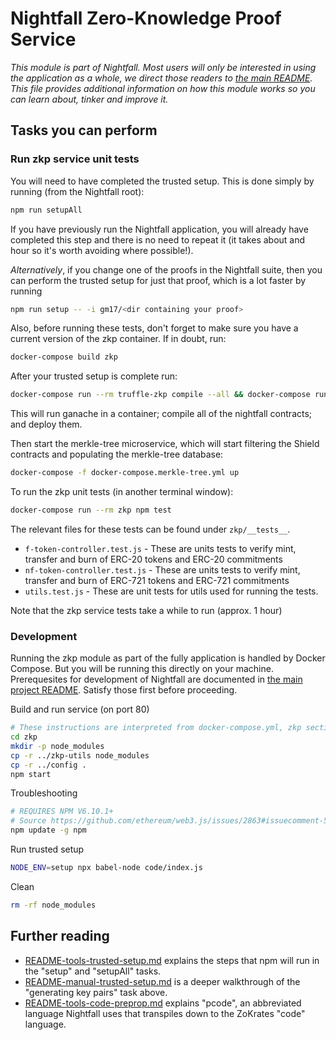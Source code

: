 # Nightfall Zero-Knowledge Proof Service

_This module is part of Nightfall. Most users will only be interested in using the application as a whole, we direct those readers to [the main README](../README.md). This file provides additional information on how this module works so you can learn about, tinker and improve it._

## Tasks you can perform

### Run zkp service unit tests

You will need to have completed the trusted setup. This is done simply by running (from the Nightfall root):

```sh
npm run setupAll
```

If you have previously run the Nightfall application, you will already have completed this step and there is no need to repeat it (it takes about and hour so it's worth avoiding where possible!).

_Alternatively_, if you change one of the proofs in the Nightfall suite, then you can perform the trusted setup for just that proof, which is a lot faster by running

```sh
npm run setup -- -i gm17/<dir containing your proof>
```

Also, before running these tests, don't forget to make sure you have a current version of the zkp container. If in doubt, run:

```sh
docker-compose build zkp
```

After your trusted setup is complete run:

```sh
docker-compose run --rm truffle-zkp compile --all && docker-compose run --rm truffle-zkp migrate --reset --network=default
```

This will run ganache in a container; compile all of the nightfall contracts; and deploy them.  

Then start the merkle-tree microservice, which will start filtering the Shield contracts and populating the merkle-tree database:

```sh
docker-compose -f docker-compose.merkle-tree.yml up
```

To run the zkp unit tests (in another terminal window):

```sh
docker-compose run --rm zkp npm test
```

The relevant files for these tests can be found under `zkp/__tests__`.

-   `f-token-controller.test.js` - These are units tests to verify mint, transfer and burn of ERC-20 tokens and ERC-20 commitments
-   `nf-token-controller.test.js` - These are units tests to verify mint, transfer and burn of ERC-721 tokens and ERC-721 commitments
-   `utils.test.js` - These are unit tests for utils used for running the tests.

Note that the zkp service tests take a while to run (approx. 1 hour)

### Development

Running the zkp module as part of the fully application is handled by Docker Compose. But you will be running this directly on your machine. Prerequesites for development of Nightfall are documented in [the main project README](../README.md). Satisfy those first before proceeding.

Build and run service (on port 80)

```sh
# These instructions are interpreted from docker-compose.yml, zkp section, and the zkp Dockerfile
cd zkp
mkdir -p node_modules
cp -r ../zkp-utils node_modules
cp -r ../config .
npm start
```

Troubleshooting

```sh
# REQUIRES NPM V6.10.1+
# Source https://github.com/ethereum/web3.js/issues/2863#issuecomment-514226742
npm update -g npm
```

Run trusted setup

```sh
NODE_ENV=setup npx babel-node code/index.js
```

Clean

```sh
rm -rf node_modules
```

## Further reading

-   [README-tools-trusted-setup.md](code/README-tools-trusted-setup.md) explains the steps that npm will run in the "setup" and "setupAll" tasks.
-   [README-manual-trusted-setup.md](code/README-manual-trusted-setup.md) is a deeper walkthrough of the "generating key pairs" task above.
-   [README-tools-code-preprop.md](code/README-tools-code-preprop.md) explains "pcode", an abbreviated language Nightfall uses that transpiles down to the ZoKrates "code" language.
